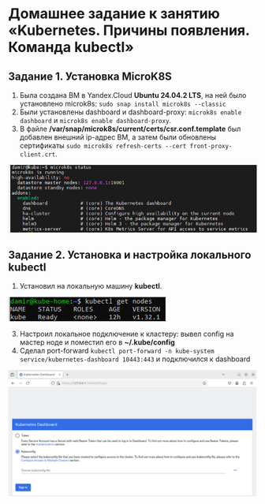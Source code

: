 # Домашнее задание к занятию «Kubernetes. Причины появления. Команда kubectl»

## Задание 1. Установка MicroK8S

1. Была создана ВМ в Yandex.Cloud **Ubuntu 24.04.2 LTS**, на ней было установлено microk8s: ```sudo snap install microk8s --classic```
2. Были установлены dashboard и dashboard-proxy: ```microk8s enable dashboard``` и ```microk8s enable dashboard-proxy```.
3. В файле **/var/snap/microk8s/current/certs/csr.conf.template** был добавлен внешний ip-адрес ВМ, а затем были обновлены сертификаты ```sudo microk8s refresh-certs --cert front-proxy-client.crt```.

![](https://github.com/Granit16/Netology/blob/main/netology/kubernetes/01/pics/microk8s_status.png)
    
    

## Задание 2. Установка и настройка локального kubectl
1. Установил на локальную машину **kubectl**.
   
![](https://github.com/Granit16/Netology/blob/main/netology/kubernetes/01/pics/kubectl_get_nodes.png)
   
3. Настроил локальное подключение к кластеру: вывел config на мастер ноде и поместил его в **~/.kube/config**
4. Сделал port-forward ```kubectl port-forward -n kube-system service/kubernetes-dashboard 10443:443``` и подключился к dashboard

![](https://github.com/Granit16/Netology/blob/main/netology/kubernetes/01/pics/microk8s_dashboard.png)
